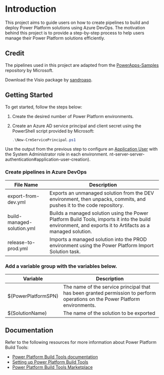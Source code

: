 # Introduction 
This project aims to guide users on how to create pipelines to build and deploy Power Platform solutions using Azure DevOps. The motivation behind this project is to provide a step-by-step process to help users manage their Power Platform solutions efficiently.

## Credit 
The pipelines used in this project are adapted from the [PowerApps-Samples](https://github.com/microsoft/PowerApps-Samples/tree/master/build-tools) repository by Microsoft. 

 Download the Visio package by [sandroasp](https://github.com/sandroasp/Microsoft-Integration-and-Azure-Stencils-Pack-for-Visio).
 
## Getting Started 
To get started, follow the steps below: 

1. Create the desired number of Power Platform environments.
2. Create an Azure AD service principal and client secret using the PowerShell script provided by Microsoft:

    ```powershell
    .\New-CrmServicePrincipal.ps1
    ```

Use the output from the previous step to configure an [Application User](https://learn.microsoft.com/en-us/powerapps/developer/common-data-service/use-single-tenant-server-server-authentication#application-user-creation) with the System Administrator role in each environment.
nt-server-server-authentication#application-user-creation).

### Create pipelines in Azure DevOps

| File Name                  | Description                                                                                                                         |
| -------------------------- | ----------------------------------------------------------------------------------------------------------------------------------- |
| export-from-dev.yml        | Exports an unmanaged solution from the DEV environment, then unpacks, commits, and pushes it to the code repository.               |
| build-managed-solution.yml | Builds a managed solution using the Power Platform Build Tools, imports it into the build environment, and exports it to Artifacts as a managed solution. |
| release-to-prod.yml        | Imports a managed solution into the PROD environment using the Power Platform Import Solution task.                                 |

   
### Add a variable group with the variables below.

| Variable            | Description                                                                                                                                                                                                               |
| ------------------- | ------------------------------------------------------------------------------------------------------------------------------------------------------------------------------------------------------------------------- |
| $(PowerPlatformSPN) | The name of the service principal that has been granted permission to perform operations on the Power Platform environments. |
| $(SolutionName)     | The name of the solution to be exported |

## Documentation 
Refer to the following resources for more information about Power Platform Build Tools:

- [Power Platform Build Tools documentation](https://learn.microsoft.com/en-us/power-platform/alm/devops-build-tools#get-microsoft-power-platform-build-tools)
- [Setting up Power Platform Build Tools](https://learn.microsoft.com/en-us/power-platform/alm/devops-build-tools)
- [Power Platform Build Tools Marketplace](https://marketplace.visualstudio.com/items?itemName=microsoft-IsvExpTools.PowerPlatform-BuildTools)
